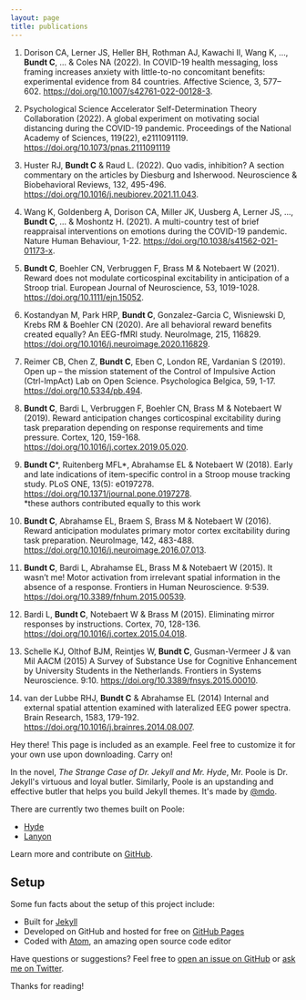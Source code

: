 ```yaml
---
layout: page
title: publications
---
```

1.	Dorison CA, Lerner JS, Heller BH, Rothman AJ, Kawachi II, Wang K, …, **Bundt C**, … & Coles NA (2022). In COVID-19 health messaging, loss framing increases anxiety with little-to-no concomitant benefits: experimental evidence from 84 countries. Affective Science, 3, 577–602. https://doi.org/10.1007/s42761-022-00128-3. 

2.	Psychological Science Accelerator Self-Determination Theory Collaboration (2022). A global experiment on motivating social distancing during the COVID-19 pandemic. Proceedings of the National Academy of Sciences, 119(22), e2111091119. https://doi.org/10.1073/pnas.2111091119  

3.	Huster RJ, **Bundt C** & Raud L. (2022). Quo vadis, inhibition? A section commentary on the articles by Diesburg and Isherwood. Neuroscience & Biobehavioral Reviews, 132, 495-496. https://doi.org/10.1016/j.neubiorev.2021.11.043.  

4.	Wang K, Goldenberg A, Dorison CA, Miller JK, Uusberg A, Lerner JS, ..., **Bundt C**, … & Moshontz H. (2021). A multi-country test of brief reappraisal interventions on emotions during the COVID-19 pandemic. Nature Human Behaviour, 1-22. https://doi.org/10.1038/s41562-021-01173-x. 

5.	**Bundt C**, Boehler CN, Verbruggen F, Brass M & Notebaert W (2021). Reward does not modulate corticospinal excitability in anticipation of a Stroop trial. European Journal of Neuroscience, 53, 1019-1028. https://doi.org/10.1111/ejn.15052.

6.	Kostandyan M, Park HRP, **Bundt C**, Gonzalez-Garcia C, Wisniewski D, Krebs RM & Boehler CN (2020). Are all behavioral reward benefits created equally? An EEG-fMRI study. NeuroImage, 215, 116829. https://doi.org/10.1016/j.neuroimage.2020.116829. 

7.	Reimer CB, Chen Z, **Bundt C**, Eben C, London RE, Vardanian S (2019). Open up – the mission statement of the Control of Impulsive Action (Ctrl-ImpAct) Lab on Open Science. Psychologica Belgica, 59, 1-17. https://doi.org/10.5334/pb.494. 

8.	**Bundt C**, Bardi L, Verbruggen F, Boehler CN, Brass M & Notebaert W (2019).  Reward anticipation changes corticospinal excitability during task preparation depending on response requirements and time pressure. Cortex, 120, 159-168. https://doi.org/10.1016/j.cortex.2019.05.020. 

9.	**Bundt C***, Ruitenberg MFL*, Abrahamse EL & Notebaert W (2018). Early and late indications of item-specific control in a Stroop mouse tracking study. PLoS ONE, 13(5): e0197278. https://doi.org/10.1371/journal.pone.0197278.  
*these authors contributed equally to this work

10.	**Bundt C**, Abrahamse EL, Braem S, Brass M & Notebaert W (2016). Reward anticipation modulates primary motor cortex excitability during task preparation. NeuroImage, 142, 483-488. https://doi.org/10.1016/j.neuroimage.2016.07.013.

11.	**Bundt C**, Bardi L, Abrahamse EL, Brass M & Notebaert W (2015). It wasn’t me! Motor activation from irrelevant spatial information in the absence of a response. Frontiers in Human Neuroscience. 9:539. https://doi.org/10.3389/fnhum.2015.00539.

12.	Bardi L, **Bundt C**, Notebaert W & Brass M (2015). Eliminating mirror responses by instructions. Cortex, 70, 128-136. https://doi.org/10.1016/j.cortex.2015.04.018. 

13.	Schelle KJ, Olthof BJM, Reintjes W, **Bundt C**, Gusman-Vermeer J & van Mil AACM (2015) A Survey of Substance Use for Cognitive Enhancement by University Students in the Netherlands. Frontiers in Systems Neuroscience. 9:10. https://doi.org/10.3389/fnsys.2015.00010. 

14.	van der Lubbe RHJ, **Bundt C** & Abrahamse EL (2014) Internal and external spatial attention examined with lateralized EEG power spectra. Brain Research, 1583, 179-192. https://doi.org/10.1016/j.brainres.2014.08.007.  





<p class="message">
  Hey there! This page is included as an example. Feel free to customize it for your own use upon downloading. Carry on!
</p>

In the novel, *The Strange Case of Dr. Jekyll and Mr. Hyde*, Mr. Poole is Dr. Jekyll's virtuous and loyal butler. Similarly, Poole is an upstanding and effective butler that helps you build Jekyll themes. It's made by [@mdo](https://twitter.com/mdo).

There are currently two themes built on Poole:

- [Hyde](https://hyde.getpoole.com)
- [Lanyon](https://lanyon.getpoole.com)

Learn more and contribute on [GitHub](https://github.com/poole).

## Setup

Some fun facts about the setup of this project include:

- Built for [Jekyll](https://jekyllrb.com)
- Developed on GitHub and hosted for free on [GitHub Pages](https://pages.github.com)
- Coded with [Atom](https://atom.io), an amazing open source code editor

Have questions or suggestions? Feel free to [open an issue on GitHub](https://github.com/poole/poole/issues/new) or [ask me on Twitter](https://twitter.com/mdo).

Thanks for reading!
